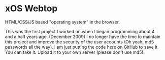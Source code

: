 xOS Webtop
=========

HTML/CSS/JS based "operating system" in the browser. 

This was the first project I worked on when I began programming about 4 and a half years ago. (December 2009) I no longer have the time to maintain this project and improve the security of the user accounts (Oh yeah, md5 passwords all the way). I am just putting the code here on GitHub to save it. You can take it. Upload it to your own server (please don't use md5). 


